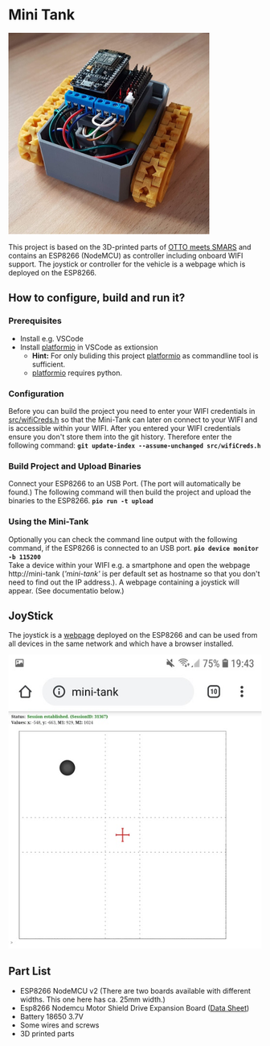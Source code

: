 # Mini Tank

<img src="pics/MiniTank1_small.png" width=400/>

This project is based on the 3D-printed parts of [OTTO meets SMARS](https://www.thingiverse.com/thing:2818362) and contains an ESP8266 (NodeMCU) as controller including onboard WIFI support. 
The joystick or controller for the vehicle is a webpage which is deployed on the ESP8266.

## How to configure, build and run it?

### Prerequisites
* Install e.g. VSCode
* Install [platformio](https://platformio.org/) in VSCode as extionsion
  * **Hint:** For only buliding this project [platformio](https://platformio.org/) as commandline tool is sufficient. 
  * [platformio](https://platformio.org/) requires python.
  
### Configuration
Before you can build the project you need to enter your WIFI credentials in [src/wifiCreds.h](src/wifiCreds.h) so that the Mini-Tank can later on connect to your WIFI and is accessible within your WIFI.
After you entered your WIFI credentials ensure you don't store them into the git history. Therefore enter the following command: 
**`git update-index --assume-unchanged src/wifiCreds.h`**

### Build Project and Upload Binaries
Connect your ESP8266 to an USB Port. (The port will automatically be found.) The following command will then build the project and upload the binaries to the ESP8266.
**`pio run -t upload`**

### Using the Mini-Tank
Optionally you can check the command line output with the following command, if the ESP8266 is connected to an USB port.
**`pio device monitor -b 115200`**
<br />
Take a device within your WIFI e.g. a smartphone and open the webpage http://mini-tank (*'mini-tank'* is per default set as hostname so that you don't need to find out the IP address.). A webpage containing a joystick will appear. (See documentatio below.) 



## JoyStick
The joystick is a [webpage](src/webpage/index.html) deployed on the ESP8266 and can be used from all devices in the same network and which have a browser installed. 

<img src="pics/JoyStick1.png" />


## Part List
* ESP8266 NodeMCU v2 (There are two boards available with different widths. This one here has ca. 25mm width.)
* Esp8266 Nodemcu Motor Shield Drive Expansion Board ([Data Sheet](user-mannual-for-esp-12e-motor-shield.pdf))
* Battery 18650 3.7V
* Some wires and screws
* 3D printed parts
